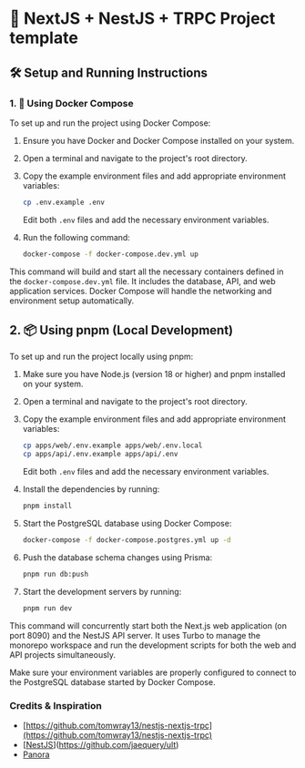 # 🚀 NextJS + NestJS + TRPC Project template

## 🛠️ Setup and Running Instructions

### 1. 🐳 Using Docker Compose

To set up and run the project using Docker Compose:

1. Ensure you have Docker and Docker Compose installed on your system.
2. Open a terminal and navigate to the project's root directory.
3. Copy the example environment files and add appropriate environment variables:

   ```bash
   cp .env.example .env
   ```

   Edit both `.env` files and add the necessary environment variables.

4. Run the following command:

   ```bash
   docker-compose -f docker-compose.dev.yml up
   ```

This command will build and start all the necessary containers defined in the `docker-compose.dev.yml` file. It includes the database, API, and web application services. Docker Compose will handle the networking and environment setup automatically.

## 2. 📦 Using pnpm (Local Development)

To set up and run the project locally using pnpm:

1. Make sure you have Node.js (version 18 or higher) and pnpm installed on your system.
2. Open a terminal and navigate to the project's root directory.
3. Copy the example environment files and add appropriate environment variables:

   ```bash
   cp apps/web/.env.example apps/web/.env.local
   cp apps/api/.env.example apps/api/.env
   ```

   Edit both `.env` files and add the necessary environment variables.

4. Install the dependencies by running:

   ```bash
   pnpm install
   ```

5. Start the PostgreSQL database using Docker Compose:

   ```bash
   docker-compose -f docker-compose.postgres.yml up -d
   ```

6. Push the database schema changes using Prisma:

   ```bash
   pnpm run db:push
   ```

7. Start the development servers by running:

   ```bash
   pnpm run dev
   ```

This command will concurrently start both the Next.js web application (on port 8090) and the NestJS API server. It uses Turbo to manage the monorepo workspace and run the development scripts for both the web and API projects simultaneously.

Make sure your environment variables are properly configured to connect to the PostgreSQL database started by Docker Compose.

### Credits & Inspiration

- [https://github.com/tomwray13/nestjs-nextjs-trpc](https://github.com/tomwray13/nestjs-nextjs-trpc)
- [[NestJS](https://github.com/jaequery/ult)](https://github.com/jaequery/ult)
- [Panora](https://github.com/panoratech/Panora)
